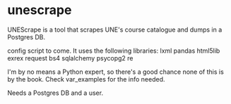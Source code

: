 # unescrape
UNEScrape is a tool that scrapes UNE's course catalogue and dumps in a Postgres DB.

config script to come. It uses the following libraries:
lxml
pandas
html5lib
exrex
request
bs4
sqlalchemy
psycopg2
re

I'm by no means a Python expert, so there's a good chance none of this is by the book. Check var_examples for the info needed.

Needs a Postgres DB and a user. 
